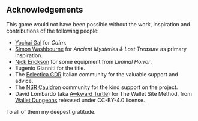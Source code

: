 ## Acknowledgements
This game would not have been possible without the work, inspiration and contributions of the following people:
- [Yochai Gal](https://newschoolrevolution.com/) for *Cairn*.
- [Simon Washbourne](https://rpggeek.com/rpgdesigner/18574/simon-washbourne) for *Ancient Mysteries & Lost Treasure* as primary inspiration.
- [Nick Erickson](https://goblinarchives.blot.im/) for some equipment from *Liminal Horror*.
- Eugenio Gianniti for the title.
- The [Eclectica GDR](https://t.me/eclecticagdr) Italian community for the valuable support and advice.
- The [NSR Cauldron](https://discord.io/newschoolrevolution) community for the kind support on the project.
- David Lombardo (aka [Awkward Turtle](https://awkwardturtle.itch.io/)) for The Wallet Site Method, from [Wallet Dungeons](https://awkwardturtle.itch.io/wallet-dungeons) released under CC-BY-4.0 license.

To all of them my deepest gratitude.